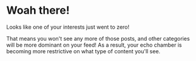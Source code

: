 # Woah there!

Looks like one of your interests just went to zero! 

That means you won't see any more of those posts, and other categories
will be more dominant on your feed! As a result, your echo chamber is becoming
more restrictive on what type of content you'll see.